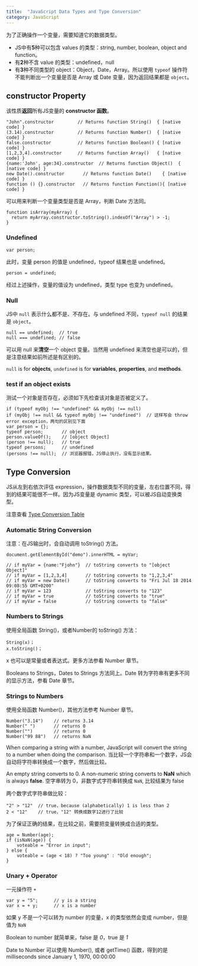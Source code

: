 ```yaml
---
title:  "JavaScript Data Types and Type Conversion"
category: JavaScript
---
```

为了正确操作一个变量，需要知道它的数据类型。

+ JS中有**5**种可以包含 values 的类型：string, number, boolean, object and function。
+ 有**2**种不含 value 的类型：undefined，null
+ 有**3**种不同类型的 object：Object，Date，Array。所以<span class="blue-text">使用 `typeof` 操作符不能判断出一个变量是否是 Array 或 Date 变量</span>，因为返回结果都是 `object`。

<!--more-->

## constructor Property

该性质**返回**所有JS变量的 **constructor 函数**。

    "John".constructor         // Returns function String()  { [native code] }
    (3.14).constructor         // Returns function Number()  { [native code] }
    false.constructor          // Returns function Boolean() { [native code] }
    [1,2,3,4].constructor      // Returns function Array()   { [native code] }
    {name:'John', age:34}.constructor  // Returns function Object()  { [native code] }
    new Date().constructor       // Returns function Date()    { [native code] }
    function () {}.constructor   // Returns function Function(){ [native code] }

<span class="blue-text">可以用来判断一个变量类型是否是 Array</span>，判断 Date 方法同。

    function isArray(myArray) {
      return myArray.constructor.toString().indexOf("Array") > -1;
    }

### Undefined

    var person;

此时，变量 person 的值是 undefined，typeof 结果也是 undefined。

    person = undefined;

经过上述操作，变量的值设为 undefined，类型 type 也变为 undefined。

### Null

JS中 `null` 表示什么都不是、不存在。<span class="blue-text">与 undefined 不同，`typeof null` 的结果是 `object`</span>。

    null == undefined;  // true
    null === undefined; // false

可以用 null 来**清空**一个 object 变量。当然用 undefined 来清空也是可以的，但是注意结果如前所述是有区别的。

`null` is for **objects**, `undefined` is for **variables**, **properties**, and **methods**.

### test if an object exists

测试一个对象是否存在，必须如下先检查该对象是否被定义了。

    if (typeof myObj !== "undefined" && myObj !== null)
    if (myObj !== null && typeof myObj !== "undefined")  // 这样写会 throw error exception，两句的区别见下面
    var person = {};
    typeof person;       // object
    person.valueOf();    // [object Object]
    (person !== null);   // true
    typeof persons;      // undefined
    (persons !== null);  // 浏览器报错，JS停止执行，没有显示结果。

## Type Conversion

JS从左到右依次评估 expression，操作数据类型不同的变量，左右位置不同，得到的结果可能很不一样。因为JS变量是 dynamic 类型，可以被JS自动变换类型。

注意查看 [Type Conversion Table](http://www.w3schools.com/js/js_type_conversion.asp)

### Automatic String Conversion

注意：在JS输出时，会自动调用 toString() 方法。

    document.getElementById("demo").innerHTML = myVar;

    // if myVar = {name:"Fjohn"}  // toString converts to "[object Object]"
    // if myVar = [1,2,3,4]       // toString converts to "1,2,3,4"
    // if myVar = new Date()      // toString converts to "Fri Jul 18 2014 09:08:55 GMT+0200"
    // if myVar = 123             // toString converts to "123"
    // if myVar = true            // toString converts to "true"
    // if myVar = false           // toString converts to "false"

### Numbers to Strings

使用全局函数 String()，或者Number的 toString() 方法：

    String(x)；
    x.toString()；

x 也可以是常量或者表达式。更多方法参看 Number 章节。

Booleans to Strings，Dates to Strings 方法同上。Date 转为字符串有更多不同的显示方法，参看 Date 章节。

### Strings to Numbers

使用全局函数 Number()，其他方法参考 Number 章节。

    Number("3.14")    // returns 3.14
    Number(" ")       // returns 0 
    Number("")        // returns 0
    Number("99 88")   // returns NaN

When comparing a string with a number, JavaScript will convert the string to a number when doing the comparison. <span class="blue-text">当比较一个字符串和一个数字，JS会自动将字符串转换成一个数字，然后做比较</span>。

An empty string converts to 0. A non-numeric string converts to **NaN** which is always **false**. 空字串转为 0，非数字式字符串转换成 `NaN`, 比较结果为 false

两个数字式字符串做比较：

    "2" > "12"  // true，because (alphabetically) 1 is less than 2
    2 < "12"    // true，"12" 转换成数字12进行了比较

为了保证正确的结果，在比较之前，需要把变量转换成合适的类型。

    age = Number(age);
    if (isNaN(age)) {
        voteable = "Error in input";
    } else {
        voteable = (age < 18) ? "Too young" : "Old enough";
    }

### Unary + Operator

一元操作符 `+`

    var y = "5";      // y is a string
    var x = + y;      // x is a number

如果 y 不是一个可以转为 number 的变量，x 的类型依然会变成 number，但是值为 `NaN`

Boolean to number 就简单来，false 是 _0_，true 是 _1_

Date to Number 可以使用 Number(), 或者 getTime() 函数，得到的是 milliseconds since January 1, 1970, 00:00:00
